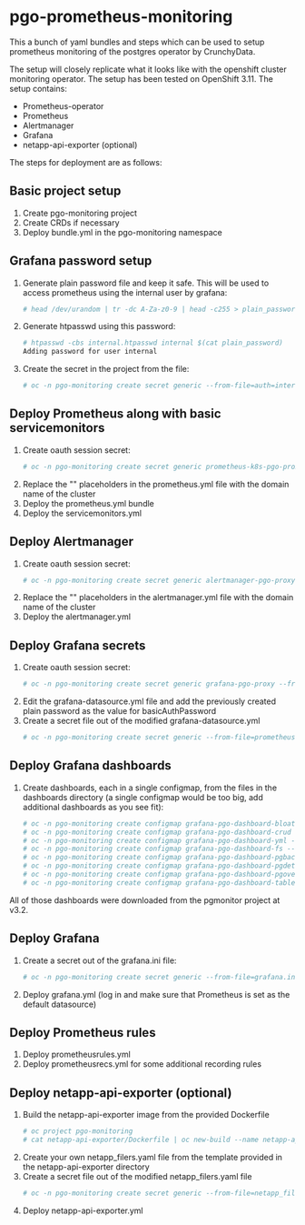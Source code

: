 # pgo-prometheus-monitoring
This a bunch of yaml bundles and steps which can be used to setup prometheus monitoring of the postgres operator by CrunchyData.

The setup will closely replicate what it looks like with the openshift cluster monitoring operator. The setup has been tested on OpenShift 3.11.
The setup contains:
* Prometheus-operator
* Prometheus
* Alertmanager
* Grafana
* netapp-api-exporter (optional)

The steps for deployment are as follows:
## Basic project setup
1. Create pgo-monitoring project
1. Create CRDs if necessary
1. Deploy bundle.yml in the pgo-monitoring namespace

## Grafana password setup
1. Generate plain password file and keep it safe. This will be used to access prometheus using the internal user by grafana:
   ```bash
   # head /dev/urandom | tr -dc A-Za-z0-9 | head -c255 > plain_password
   ```
1. Generate htpasswd using this password:
   ```bash
   # htpasswd -cbs internal.htpasswd internal $(cat plain_password)
   Adding password for user internal
   ```
1. Create the secret in the project from the file:
   ```bash
   # oc -n pgo-monitoring create secret generic --from-file=auth=internal.htpasswd prometheus-k8s-htpasswd
   ```

## Deploy Prometheus along with basic servicemonitors
1. Create oauth session secret:
   ```bash
   # oc -n pgo-monitoring create secret generic prometheus-k8s-pgo-proxy --from-literal=session_secret=$(head /dev/urandom | tr -dc A-Za-z0-9 | head -c43)
   ```
1. Replace the "<CLUSTER>" placeholders in the prometheus.yml file with the domain name of the cluster
1. Deploy the prometheus.yml bundle
1. Deploy the servicemonitors.yml

## Deploy Alertmanager
1. Create oauth session secret:
   ```bash
   # oc -n pgo-monitoring create secret generic alertmanager-pgo-proxy --from-literal=session_secret=$(head /dev/urandom | tr -dc A-Za-z0-9 | head -c43)
   ```
1. Replace the "<CLUSTER>" placeholders in the alertmanager.yml file with the domain name of the cluster
1. Deploy the alertmanager.yml

## Deploy Grafana secrets
1. Create oauth session secret:
   ```bash
   # oc -n pgo-monitoring create secret generic grafana-pgo-proxy --from-literal=session_secret=$(head /dev/urandom | tr -dc A-Za-z0-9 | head -c43)
   ```
1. Edit the grafana-datasource.yml file and add the previously created plain password as the value for basicAuthPassword
1. Create a secret file out of the modified grafana-datasource.yml
   ```bash
   # oc -n pgo-monitoring create secret generic --from-file=prometheus.yml=grafana-datasource.yml grafana-pgo-datasources
   ```
## Deploy Grafana dashboards
1. Create dashboards, each in a single configmap, from the files in the dashboards directory 
   (a single configmap would be too big, add additional dashboards as you see fit):
   ```bash
   # oc -n pgo-monitoring create configmap grafana-pgo-dashboard-bloat --from-file=dashboards/Bloat_Details.json
   # oc -n pgo-monitoring create configmap grafana-pgo-dashboard-crud --from-file=dashboards/CRUD_Details.json
   # oc -n pgo-monitoring create configmap grafana-pgo-dashboard-yml --from-file=dashboards/crunchy_grafana_dashboards.yml
   # oc -n pgo-monitoring create configmap grafana-pgo-dashboard-fs --from-file=dashboards/Filesystem_Details.json
   # oc -n pgo-monitoring create configmap grafana-pgo-dashboard-pgbackrest --from-file=dashboards/PGBackrest.json
   # oc -n pgo-monitoring create configmap grafana-pgo-dashboard-pgdetails --from-file=dashboards/PG_Details.json
   # oc -n pgo-monitoring create configmap grafana-pgo-dashboard-pgoverview --from-file=dashboards/PG_Overview.json
   # oc -n pgo-monitoring create configmap grafana-pgo-dashboard-tablesize --from-file=dashboards/TableSize_Details.json
   ```
All of those dashboards were downloaded from the pgmonitor project at v3.2.

## Deploy Grafana
1. Create a secret out of the grafana.ini file:
   ```bash
   # oc -n pgo-monitoring create secret generic --from-file=grafana.ini grafana-pgo-config
   ```
1. Deploy grafana.yml (log in and make sure that Prometheus is set as the default datasource)

## Deploy Prometheus rules
1. Deploy prometheusrules.yml
1. Deploy prometheusrecs.yml for some additional recording rules

## Deploy netapp-api-exporter (optional)
1. Build the netapp-api-exporter image from the provided Dockerfile
   ```bash
   # oc project pgo-monitoring
   # cat netapp-api-exporter/Dockerfile | oc new-build --name netapp-api-exporter -D -
   ```
1. Create your own netapp_filers.yaml file from the template provided in the netapp-api-exporter directory
1. Create a secret file out of the modified netapp_filers.yaml file
   ```bash
   # oc -n pgo-monitoring create secret generic --from-file=netapp_filers.yaml=netapp_filers.yaml netappfilers
   ```
1. Deploy netapp-api-exporter.yml

